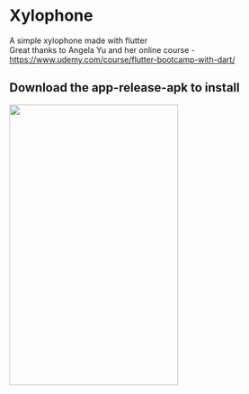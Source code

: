 # Xylophone
A simple xylophone made with flutter  
Great thanks to Angela Yu and her online course - https://www.udemy.com/course/flutter-bootcamp-with-dart/
## Download the app-release-apk to install


<img src="https://i.ibb.co/gv5Y95s/Screenshot-1587981494.png" width="300" height="500">


